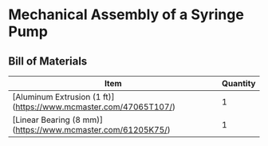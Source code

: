 # Mechanical Assembly of a Syringe Pump

## Bill of Materials 

Item         | Quantity
------------ | -------------
[Aluminum Extrusion (1 ft)] (https://www.mcmaster.com/47065T107/)| 1
[Linear Bearing (8 mm)] (https://www.mcmaster.com/61205K75/) | 1
